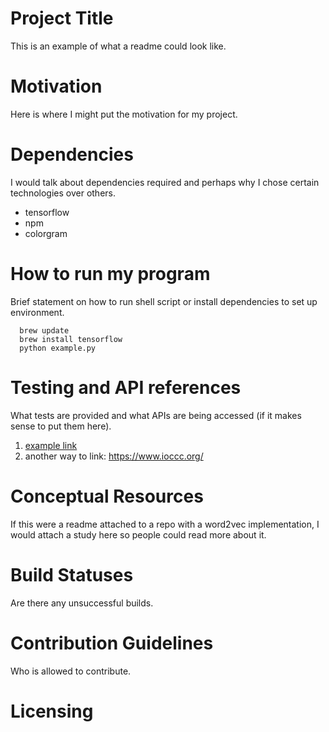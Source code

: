 # Project Title

This is an example of what a readme could look like.

# Motivation 

Here is where I might put the motivation for my project.

# Dependencies

I would talk about dependencies required and perhaps why I chose certain technologies over others.

* tensorflow
* npm
* colorgram

# How to run my program

Brief statement on how to run shell script or install dependencies to set up environment.

```
  brew update
  brew install tensorflow
  python example.py
  ```

# Testing and API references

What tests are provided and what APIs are being accessed (if it makes sense to put them here).

1. [example link](https://www.youtube.com/watch?v=dQw4w9WgXcQ)
2. another way to link: https://www.ioccc.org/

# Conceptual Resources

If this were a readme attached to a repo with a word2vec implementation, I would attach a study here so people could read more about it.

# Build Statuses

Are there any unsuccessful builds.

# Contribution Guidelines

Who is allowed to contribute.

# Licensing 
